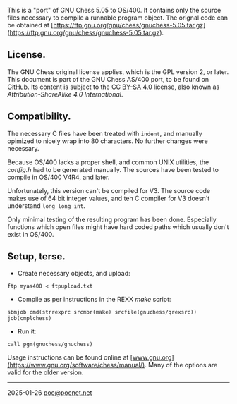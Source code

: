 This is a "port" of GNU Chess 5.05 to OS/400. It contains only the source files
necessary to compile a runnable program object. The orignal code can be obtained
at [https://ftp.gnu.org/gnu/chess/gnuchess-5.05.tar.gz]
(https://ftp.gnu.org/gnu/chess/gnuchess-5.05.tar.gz).

## License.
The GNU Chess original license applies, which is the GPL version 2, or later.
This document is part of the GNU Chess AS/400 port, to be found on
[GitHub](https://github.com/PoC-dev/gnuchess-as400). Its content is subject to
the [CC BY-SA 4.0](https://creativecommons.org/licenses/by-sa/4.0/) license,
also known as *Attribution-ShareAlike 4.0 International*.

## Compatibility.
The necessary C files have been treated with `indent`, and manually opimized to
nicely wrap into 80 characters. No further changes were necessary.

Because OS/400 lacks a proper shell, and common UNIX utilities, the *config.h*
had to be generated manually. The sources have been tested to compile in OS/400
V4R4, and later.

Unfortunately, this version can't be compiled for V3. The source code makes use
of 64 bit integer values, and teh C compiler for V3 doesn't understand `long
long int`.

Only minimal testing of the resulting program has been done. Especially
functions which open files might have hard coded paths which usually don't exist
in OS/400.

## Setup, terse.
- Create necessary objects, and upload:
```
ftp myas400 < ftpupload.txt
```
- Compile as per instructions in the REXX *make* script:
```
sbmjob cmd(strrexprc srcmbr(make) srcfile(gnuchess/qrexsrc)) job(cmplchess)
```
- Run it:
```
call pgm(gnuchess/gnuchess)
```

Usage instructions can be found online at
[www.gnu.org](https://www.gnu.org/software/chess/manual/). Many of the options
are valid for the older version.

----

2025-01-26 poc@pocnet.net
